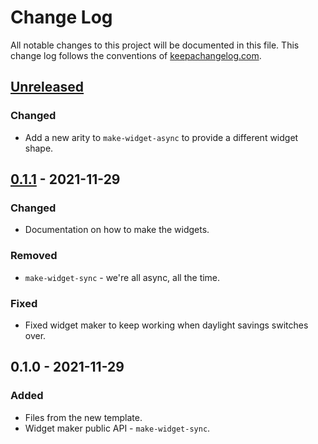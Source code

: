 # Change Log
All notable changes to this project will be documented in this file. This change log follows the conventions of [keepachangelog.com](http://keepachangelog.com/).

## [Unreleased]
### Changed
- Add a new arity to `make-widget-async` to provide a different widget shape.

## [0.1.1] - 2021-11-29
### Changed
- Documentation on how to make the widgets.

### Removed
- `make-widget-sync` - we're all async, all the time.

### Fixed
- Fixed widget maker to keep working when daylight savings switches over.

## 0.1.0 - 2021-11-29
### Added
- Files from the new template.
- Widget maker public API - `make-widget-sync`.

[Unreleased]: https://sourcehost.site/your-name/macrosproject/compare/0.1.1...HEAD
[0.1.1]: https://sourcehost.site/your-name/macrosproject/compare/0.1.0...0.1.1
